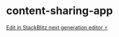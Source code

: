# content-sharing-app

[Edit in StackBlitz next generation editor ⚡️](https://stackblitz.com/~/github.com/Himanshu-9977/content-sharing-app)